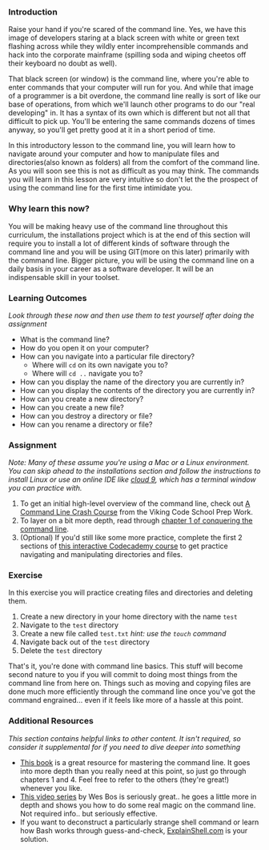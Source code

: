 ### <a id="introduction"></a>Introduction

Raise your hand if you're scared of the command line.  Yes, we have this image of developers staring at a black screen with white or green text flashing across while they wildly enter incomprehensible commands and hack into the corporate mainframe (spilling soda and wiping cheetos off their keyboard no doubt as well).

That black screen (or window) is the command line, where you're able to enter commands that your computer will run for you.  And while that image of a programmer is a bit overdone, the command line really is sort of like our base of operations, from which we'll launch other programs to do our "real developing" in.  It has a syntax of its own which is different but not all that difficult to pick up.  You'll be entering the same commands dozens of times anyway, so you'll get pretty good at it in a short period of time.

In this introductory lesson to the command line, you will learn how to navigate around your computer and how to manipulate files and directories(also known as folders) all from the comfort of the command line. As you will soon see this is not as difficult as you may think. The commands you will learn in this lesson are very intuitive so don't let the the prospect of using the command line for the first time intimidate you.

### <a id="why-learn-this-now"></a>Why learn this now?

You will be making heavy use of the command line throughout this curriculum, the installations project which is at the end of this section will require you to install a lot of different kinds of software through the command line and you will be using GIT(more on this later) primarily with the command line. Bigger picture, you will be using the command line on a daily basis in your career as a software developer. It will be an indispensable skill in your toolset.

### <a id="learning-outcomes"></a>Learning Outcomes

*Look through these now and then use them to test yourself after doing the assignment*

* What is the command line?
* How do you open it on your computer?
* How can you navigate into a particular file directory?
  - Where will `cd` on its own navigate you to?
  - Where will `cd ..` navigate you to?
* How can you display the name of the directory you are currently in?
* How can you display the contents of the directory you are currently in?
* How can you create a new directory?
* How can you create a new file?
* How can you destroy a directory or file?
* How can you rename a directory or file?


### <a id="assignment"></a>Assignment

*Note: Many of these assume you're using a Mac or a Linux environment. You can skip ahead to the installations section and follow the instructions to install Linux or use an online IDE like [cloud 9](https://c9.io/), which has a terminal window you can practice with.*

1. To get an initial high-level overview of the command line, check out [A Command Line Crash Course](http://www.vikingcodeschool.com/web-development-basics/a-command-line-crash-course) from the Viking Code School Prep Work.
2. To layer on a bit more depth, read through [chapter 1 of conquering the command line](http://conqueringthecommandline.com/book/basics).
3. (Optional) If you'd still like some more practice, complete the first 2 sections of [this interactive Codecademy course](https://www.codecademy.com/en/courses/learn-the-command-line) to get practice navigating and manipulating directories and files.

### <a id="exercise"></a>Exercise
In this exercise you will practice creating files and directories and deleting them.

1. Create a new directory in your home directory with the name `test`
2. Navigate to the `test` directory
3. Create a new file called `test.txt` *hint: use the `touch` command*
4. Navigate back out of the `test` directory
5. Delete the `test` directory

That's it, you're done with command line basics.  This stuff will become second nature to you if you will commit to doing most things from the command line from here on.  Things such as moving and copying files are done much more efficiently through the command line once you've got the command engrained... even if it feels like more of a hassle at this point.


### <a id="additional-resources"></a>Additional Resources
*This section contains helpful links to other content. It isn't required, so consider it supplemental for if you need to dive deeper into something*

* [This book](https://www.learnenough.com/command-line-tutorial) is a great resource for mastering the command line.  It goes into more depth than you really need at this point, so just go through chapters 1 and 4.  Feel free to refer to the others (they're great!) whenever you like.
* [This video series](https://commandlinepoweruser.com/) by Wes Bos is seriously great.. he goes a little more in depth and shows you how to do some real magic on the command line.  Not required info.. but seriously effective.
* If you want to deconstruct a particularly strange shell command or learn how Bash works through guess-and-check, [ExplainShell.com](http://explainshell.com/) is your solution.
